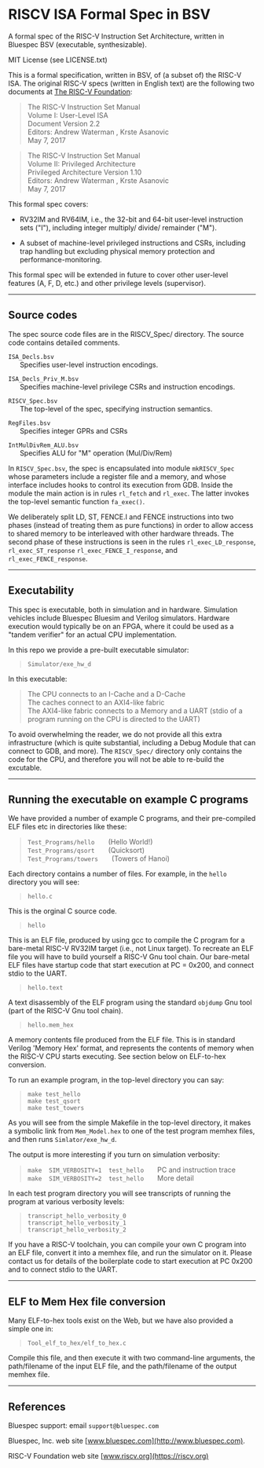 # RISCV ISA Formal Spec in BSV
A formal spec of the RISC-V Instruction Set Architecture, written in Bluespec BSV (executable, synthesizable).

MIT License (see LICENSE.txt)

This is a formal specification, written in BSV, of (a subset of) the
RISC-V ISA.  The original RISC-V specs (written in English text) are
the following two documents at [The RISC-V
Foundation](https://riscv.org/):

>    The RISC-V Instruction Set Manual  
>    Volume I: User-Level ISA  
>    Document Version 2.2  
>    Editors: Andrew Waterman , Krste Asanovic  
>    May 7, 2017


>    The RISC-V Instruction Set Manual  
>    Volume II: Privileged Architecture  
>    Privileged Architecture Version 1.10  
>    Editors: Andrew Waterman , Krste Asanovic  
>    May 7, 2017

This formal spec covers:

   - RV32IM and RV64IM, i.e., the 32-bit and 64-bit user-level
        instruction sets ("I"), including integer
        multiply/ divide/ remainder ("M").

   - A subset of machine-level privileged instructions and CSRs,
        including trap handling but excluding physical memory
        protection and performance-monitoring.

This formal spec will be extended in future to cover other user-level
features (A, F, D, etc.) and other privilege levels (supervisor).

----------------------------------------------------------------

## Source codes

The spec source code files are in the RISCV_Spec/ directory.  The
source code contains detailed comments.

`ISA_Decls.bsv`  
&nbsp; &nbsp; &nbsp; Specifies user-level instruction encodings.

`ISA_Decls_Priv_M.bsv`  
&nbsp; &nbsp; &nbsp; Specifies machine-level privilege CSRs and instruction encodings.

`RISCV_Spec.bsv`  
&nbsp; &nbsp; &nbsp; The top-level of the spec, specifying instruction semantics.

`RegFiles.bsv`  
&nbsp; &nbsp; &nbsp; Specifies integer GPRs and CSRs

`IntMulDivRem_ALU.bsv`  
&nbsp; &nbsp; &nbsp; Specifies ALU for "M" operation (Mul/Div/Rem)

In `RISCV_Spec.bsv`, the spec is encapsulated into module
`mkRISCV_Spec` whose parameters include a register file and a memory,
and whose interface includes hooks to control its execution from GDB.
Inside the module the main action is in rules `rl_fetch` and
`rl_exec`.  The latter invokes the top-level semantic function
`fa_exec()`.

We deliberately split LD, ST, FENCE.I and FENCE instructions into two
phases (instead of treating them as pure functions) in order to allow
access to shared memory to be interleaved with other hardware threads.
The second phase of these instructions is seen in the rules
`rl_exec_LD_response`,
`rl_exec_ST_response`
`rl_exec_FENCE_I_response`,
and `rl_exec_FENCE_response`.

----------------------------------------------------------------
## Executability

This spec is executable, both in simulation and in hardware.
Simulation vehicles include Bluespec Bluesim and Verilog simulators.
Hardware execution would typically be on an FPGA, where it could be
used as a "tandem verifier" for an actual CPU implementation.

In this repo we provide a pre-built executable simulator:

>    `Simulator/exe_hw_d`

In this executable:

>    The CPU connects to an I-Cache and a D-Cache  
>    The caches connect to an AXI4-like fabric  
>    The AXI4-like fabric connects to a Memory and a UART
>    (stdio of a program running on the CPU is directed to the UART)

To avoid overwhelming the reader, we do not provide all this extra
infrastructure (which is quite substantial, including a Debug Module
that can connect to GDB, and more). The `RISCV_Spec/` directory only
contains the code for the CPU, and therefore you will not be able to
re-build the excutable.

----------------------------------------------------------------
## Running the executable on example C programs

We have provided a number of example C programs, and their
pre-compiled ELF files etc in directories like these:

>    `Test_Programs/hello`     &nbsp; &nbsp; &nbsp;    (Hello World!)  
>    `Test_Programs/qsort`     &nbsp; &nbsp; &nbsp;    (Quicksort)  
>    `Test_Programs/towers`    &nbsp; &nbsp; &nbsp;    (Towers of Hanoi)  

Each directory contains a number of files.  For example, in the
`hello` directory you will see:

>    `hello.c`

This is the orginal C source code.

>    `hello`

This is an ELF file, produced by using gcc to compile the C program
for a bare-metal RISC-V RV32IM target (i.e., not Linux target).  To
recreate an ELF file you will have to build yourself a RISC-V Gnu tool
chain.  Our bare-metal ELF files have startup code that start
execution at PC = 0x200, and connect stdio to the UART.

>    `hello.text`

A text disassembly of the ELF program using the standard `objdump` Gnu
tool (part of the RISC-V Gnu tool chain).

>    `hello.mem_hex`

A memory contents file produced from the ELF file.  This is in
standard Verilog 'Memory Hex' format, and represents the contents of
memory when the RISC-V CPU starts executing.  See section below on
ELF-to-hex conversion.

To run an example program, in the top-level directory you can say:

>    `make test_hello`  
>    `make test_qsort`  
>    `make test_towers`  

As you will see from the simple Makefile in the top-level directory,
it makes a symbolic link from `Mem_Model.hex` to one of the test
program memhex files, and then runs `Simlator/exe_hw_d`.

The output is more interesting if you turn on simulation verbosity:

>    `make  SIM_VERBOSITY=1  test_hello`  &nbsp; &nbsp; &nbsp;    PC and instruction trace  
>    `make  SIM_VERBOSITY=2  test_hello`  &nbsp; &nbsp; &nbsp;    More detail  

In each test program directory you will see transcripts of running the
program at various verbosity levels:

>    `transcript_hello_verbosity_0`    
>    `transcript_hello_verbosity_1`    
>    `transcript_hello_verbosity_2`    

If you have a RISC-V toolchain, you can compile your own C program
into an ELF file, convert it into a memhex file, and run the simulator
on it.  Please contact us for details of the boilerplate code to start
execution at PC 0x200 and to connect stdio to the UART.

----------------------------------------------------------------

## ELF to Mem Hex file conversion

Many ELF-to-hex tools exist on the Web, but we have also provided a
simple one in:

>    `Tool_elf_to_hex/elf_to_hex.c`

Compile this file, and then execute it with two command-line
arguments, the path/filename of the input ELF file, and the
path/filename of the output memhex file.

----------------------------------------------------------------
## References

Bluespec support: email `support@bluespec.com`

Bluespec, Inc. web site [www.bluespec.com](http://www.bluespec.com).

RISC-V Foundation web site [www.riscv.org](https://riscv.org)
